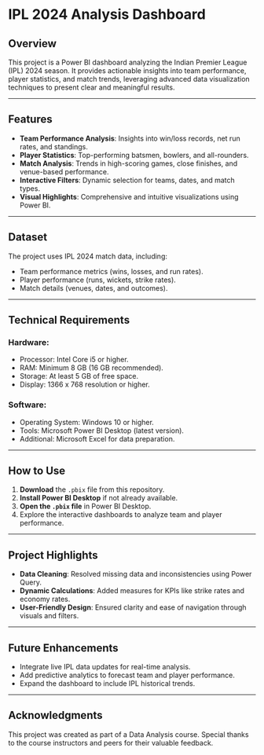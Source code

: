 # IPL 2024 Analysis Dashboard

## Overview  
This project is a Power BI dashboard analyzing the Indian Premier League (IPL) 2024 season. It provides actionable insights into team performance, player statistics, and match trends, leveraging advanced data visualization techniques to present clear and meaningful results.

---

## Features  
- **Team Performance Analysis**: Insights into win/loss records, net run rates, and standings.  
- **Player Statistics**: Top-performing batsmen, bowlers, and all-rounders.  
- **Match Analysis**: Trends in high-scoring games, close finishes, and venue-based performance.  
- **Interactive Filters**: Dynamic selection for teams, dates, and match types.  
- **Visual Highlights**: Comprehensive and intuitive visualizations using Power BI.  

---

## Dataset  
The project uses IPL 2024 match data, including:  
- Team performance metrics (wins, losses, and run rates).  
- Player performance (runs, wickets, strike rates).  
- Match details (venues, dates, and outcomes).

---

## Technical Requirements  
### Hardware:  
- Processor: Intel Core i5 or higher.  
- RAM: Minimum 8 GB (16 GB recommended).  
- Storage: At least 5 GB of free space.  
- Display: 1366 x 768 resolution or higher.  

### Software:  
- Operating System: Windows 10 or higher.  
- Tools: Microsoft Power BI Desktop (latest version).  
- Additional: Microsoft Excel for data preparation.  

---

## How to Use  
1. **Download** the `.pbix` file from this repository.  
2. **Install Power BI Desktop** if not already available.  
3. **Open the `.pbix` file** in Power BI Desktop.  
4. Explore the interactive dashboards to analyze team and player performance.  

---

## Project Highlights  
- **Data Cleaning**: Resolved missing data and inconsistencies using Power Query.  
- **Dynamic Calculations**: Added measures for KPIs like strike rates and economy rates.  
- **User-Friendly Design**: Ensured clarity and ease of navigation through visuals and filters.  

---

## Future Enhancements  
- Integrate live IPL data updates for real-time analysis.  
- Add predictive analytics to forecast team and player performance.  
- Expand the dashboard to include IPL historical trends.  

---

## Acknowledgments  
This project was created as part of a Data Analysis course. Special thanks to the course instructors and peers for their valuable feedback.
